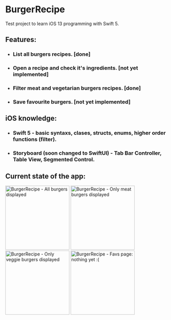 # BurgerRecipe
Test project to learn iOS 13 programming with Swift 5. 

## Features: 
* ### List all burgers recipes. [done]
* ### Open a recipe and check it's ingredients. [not yet implemented]
* ### Filter meat and vegetarian burgers recipes. [done]
* ### Save favourite burgers. [not yet implemented]

## iOS knowledge:
* ### Swift 5 - basic syntaxs, clases, structs, enums, higher order functions (filter).
* ### Storyboard (soon changed to SwiftUI) - Tab Bar Controller, Table View, Segmented Control.

## Current state of the app:
<div>
<img src="https://user-images.githubusercontent.com/10886846/84581393-cd67b380-adb6-11ea-8198-739471380bca.png" alt="BurgerRecipe - All burgers displayed" width="200"/>
<img src="https://user-images.githubusercontent.com/10886846/84581397-d2c4fe00-adb6-11ea-8396-0579ca575f54.png" alt="BurgerRecipe - Only meat burgers displayed" width="200"/>
<img src="https://user-images.githubusercontent.com/10886846/84581398-d35d9480-adb6-11ea-9aab-d2f3e90171fd.png" alt="BurgerRecipe - Only veggie burgers displayed" width="200"/>
<img src="https://user-images.githubusercontent.com/10886846/84581396-d22c6780-adb6-11ea-9327-c1aa6a3ae185.png" alt="BurgerRecipe - Favs page: nothing yet :(" width="200"/>
</div
